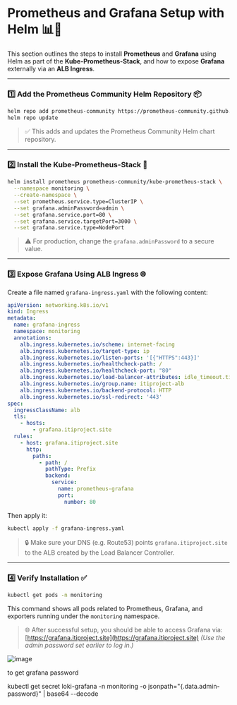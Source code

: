 
# **Prometheus and Grafana Setup with Helm** 📊🚀

This section outlines the steps to install **Prometheus** and **Grafana** using Helm as part of the **Kube-Prometheus-Stack**, and how to expose **Grafana** externally via an **ALB Ingress**.

---

### 1️⃣ **Add the Prometheus Community Helm Repository** 📦

```bash
helm repo add prometheus-community https://prometheus-community.github.io/helm-charts
helm repo update
```

> ✅ This adds and updates the Prometheus Community Helm chart repository.

---

### 2️⃣ **Install the Kube-Prometheus-Stack** 🔧

```bash
helm install prometheus prometheus-community/kube-prometheus-stack \
  --namespace monitoring \
  --create-namespace \
  --set prometheus.service.type=ClusterIP \
  --set grafana.adminPassword=admin \
  --set grafana.service.port=80 \
  --set grafana.service.targetPort=3000 \
  --set grafana.service.type=NodePort
```

> ⚠️ For production, change the `grafana.adminPassword` to a secure value.

---

### 3️⃣ **Expose Grafana Using ALB Ingress** 🌐

Create a file named `grafana-ingress.yaml` with the following content:

```yaml
apiVersion: networking.k8s.io/v1
kind: Ingress
metadata:
  name: grafana-ingress
  namespace: monitoring
  annotations:
    alb.ingress.kubernetes.io/scheme: internet-facing
    alb.ingress.kubernetes.io/target-type: ip
    alb.ingress.kubernetes.io/listen-ports: '[{"HTTPS":443}]'
    alb.ingress.kubernetes.io/healthcheck-path: /
    alb.ingress.kubernetes.io/healthcheck-port: "80"
    alb.ingress.kubernetes.io/load-balancer-attributes: idle_timeout.timeout_seconds=60
    alb.ingress.kubernetes.io/group.name: itiproject-alb
    alb.ingress.kubernetes.io/backend-protocol: HTTP
    alb.ingress.kubernetes.io/ssl-redirect: '443'
spec:
  ingressClassName: alb
  tls:
    - hosts:
        - grafana.itiproject.site
  rules:
    - host: grafana.itiproject.site
      http:
        paths:
          - path: /
            pathType: Prefix
            backend:
              service:
                name: prometheus-grafana
                port:
                  number: 80
```

Then apply it:

```bash
kubectl apply -f grafana-ingress.yaml
```

> 🔒 Make sure your DNS (e.g. Route53) points `grafana.itiproject.site` to the ALB created by the Load Balancer Controller.

---

### 4️⃣ **Verify Installation** ✅

```bash
kubectl get pods -n monitoring
```

This command shows all pods related to Prometheus, Grafana, and exporters running under the `monitoring` namespace.

> 🌐 After successful setup, you should be able to access Grafana via:
> [https://grafana.itiproject.site](https://grafana.itiproject.site)
> *(Use the admin password set earlier to log in.)*


![image](https://github.com/user-attachments/assets/c1636689-8f54-4cff-b36a-3c71d52b73b6)


to get grafana password

kubectl get secret loki-grafana -n monitoring -o jsonpath="{.data.admin-password}"  | base64 --decode